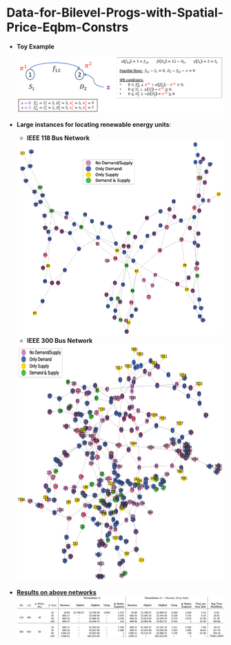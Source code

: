 # Data-for-Bilevel-Progs-with-Spatial-Price-Eqbm-Constrs
* **Toy Example**
  
  ![Result](images/fig_ToyExample.png)

* **Large instances for locating renewable energy units**:
    * **IEEE 118 Bus Network**
      
  <img src="images/fig_IEEE118BusNetwork.png" width="600" height="450">
  
    * **IEEE 300 Bus Network**
      
  <img src="images/fig_IEEE300BusNetwork.png" width="700" height="550">

* <ins>**Results on above networks**</ins>
![Result](images/fig_Results2.png)
